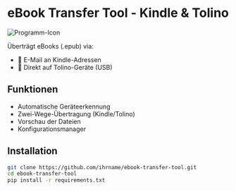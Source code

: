 # eBook Transfer Tool - Kindle & Tolino

![Programm-Icon](icons/ebook_icon_48x48.png)

Überträgt eBooks (.epub) via:
- 📧 E-Mail an Kindle-Adressen
- 💾 Direkt auf Tolino-Geräte (USB)

## Funktionen
- Automatische Geräteerkennung
- Zwei-Wege-Übertragung (Kindle/Tolino)
- Vorschau der Dateien
- Konfigurationsmanager

## Installation
```bash
git clone https://github.com/ihrname/ebook-transfer-tool.git
cd ebook-transfer-tool
pip install -r requirements.txt
